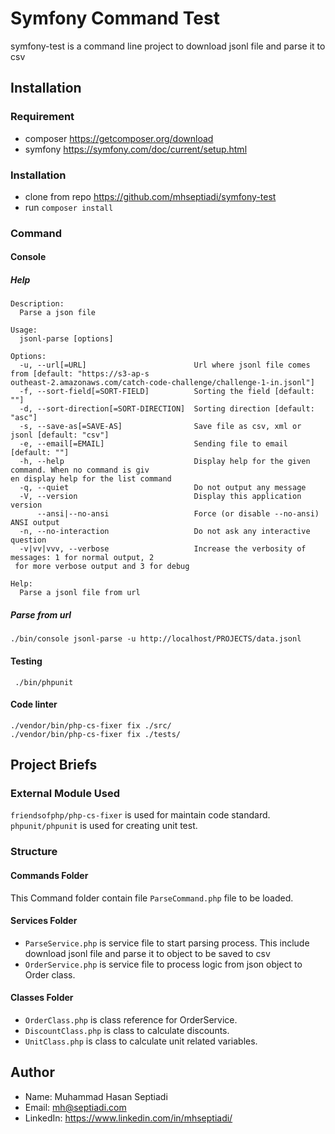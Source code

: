 
# Symfony Command Test

symfony-test is a command line project to download jsonl file and parse it to csv

## Installation

### Requirement
- composer https://getcomposer.org/download
- symfony https://symfony.com/doc/current/setup.html

### Installation
- clone from repo https://github.com/mhseptiadi/symfony-test
- run `composer install`

### Command

#### Console

##### Help
```shell
Description:
  Parse a json file

Usage:
  jsonl-parse [options]

Options:
  -u, --url[=URL]                        Url where jsonl file comes from [default: "https://s3-ap-s
outheast-2.amazonaws.com/catch-code-challenge/challenge-1-in.jsonl"]
  -f, --sort-field[=SORT-FIELD]          Sorting the field [default: ""]
  -d, --sort-direction[=SORT-DIRECTION]  Sorting direction [default: "asc"]
  -s, --save-as[=SAVE-AS]                Save file as csv, xml or jsonl [default: "csv"]
  -e, --email[=EMAIL]                    Sending file to email [default: ""]
  -h, --help                             Display help for the given command. When no command is giv
en display help for the list command
  -q, --quiet                            Do not output any message
  -V, --version                          Display this application version
      --ansi|--no-ansi                   Force (or disable --no-ansi) ANSI output
  -n, --no-interaction                   Do not ask any interactive question
  -v|vv|vvv, --verbose                   Increase the verbosity of messages: 1 for normal output, 2
 for more verbose output and 3 for debug

Help:
  Parse a jsonl file from url
```

##### Parse from url
```shell
./bin/console jsonl-parse -u http://localhost/PROJECTS/data.jsonl
```

#### Testing 
```shell
 ./bin/phpunit
 ```

#### Code linter
```shell
./vendor/bin/php-cs-fixer fix ./src/
./vendor/bin/php-cs-fixer fix ./tests/
```

## Project Briefs

### External Module Used
`friendsofphp/php-cs-fixer` is used for maintain code standard.
`phpunit/phpunit` is used for creating unit test.

### Structure 
#### Commands Folder
This Command folder contain file `ParseCommand.php` file to be loaded.
#### Services Folder
- `ParseService.php` is service file to start parsing process. This include download jsonl file and parse it to object to be saved to csv
- `OrderService.php` is service file to process logic from json object to Order class.
#### Classes Folder
- `OrderClass.php` is class reference for OrderService.
- `DiscountClass.php` is class to calculate discounts.
- `UnitClass.php` is class to calculate unit related variables.

## Author
- Name: Muhammad Hasan Septiadi
- Email: mh@septiadi.com
- LinkedIn: https://www.linkedin.com/in/mhseptiadi/
